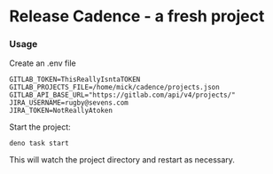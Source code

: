 # Release Cadence - a fresh project

### Usage

Create an .env file

```
GITLAB_TOKEN=ThisReallyIsntaTOKEN
GITLAB_PROJECTS_FILE=/home/mick/cadence/projects.json
GITLAB_API_BASE_URL="https://gitlab.com/api/v4/projects/"
JIRA_USERNAME=rugby@sevens.com
JIRA_TOKEN=NotReallyAtoken
```

Start the project:

```
deno task start
```

This will watch the project directory and restart as necessary.
